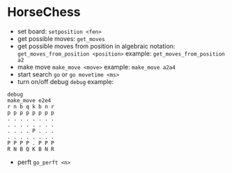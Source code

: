 # HorseChess
* set board:
  ```setposition <fen>```
* get possible moves:
```get_moves```
* get possible moves from position in algebraic notation:
```get_moves_from_position <position>```
example: ```get_moves_from_position a2```
* make move
```make_move <move>```
example: ```make_move a2a4```
* start search
```go``` or ```go movetime <ms>```
* turn on/off debug
```debug```
example:
```
debug
make_move e2e4
r n b q k b n r
p p p p p p p p
. . . . . . . .
. . . . . . . .
. . . . P . . .
. . . . . . . .
P P P P . P P P
R N B Q K B N R
```
* perft ```go_perft <n>```
